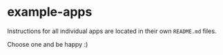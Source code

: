 # example-apps

Instructions for all individual apps are located in their own `README.md` files.

Choose one and be happy :)